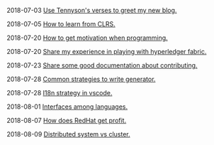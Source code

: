 2018-07-03  [Use Tennyson's verses to greet my new blog.](https://qzyse2017.github.io/daily-posts/2018/07/03/Use-Tennyson's-verses-to-greet-my-new-blog.html)
2018-07-05  [How to learn from CLRS.](https://qzyse2017.github.io/daily-posts/2018/07/05/How-to-learn-from-CLRS.html)
2018-07-20  [How to get motivation when programming.](https://qzyse2017.github.io/daily-posts/2018/07/20/How-to-get-motivation-when-programming.html)
2018-07-20  [Share my experience in playing with hyperledger fabric.](https://qzyse2017.github.io/daily-posts/2018/07/20/Share-my-experience-in-playing-with-hyperledger-fabric.html)
2018-07-23  [Share some good documentation about contributing.](https://qzyse2017.github.io/daily-posts/2018/07/23/Share-some-good-documentation-about-contributing.html)
2018-07-28  [Common strategies to write generator.](https://qzyse2017.github.io/daily-posts/2018/07/28/Common-strategies-to-write-generator.html)
2018-07-28  [I18n strategy in vscode.](https://qzyse2017.github.io/daily-posts/2018/07/28/I18n-strategy-in-vscode.html)
2018-08-01  [Interfaces among languages.](https://qzyse2017.github.io/daily-posts/2018/08/01/Interfaces-among-languages.html)
2018-08-07  [How does RedHat get profit.](https://qzyse2017.github.io/daily-posts/2018/08/07/How-does-RedHat-get-profit.html)
2018-08-09  [Distributed system vs cluster.](https://qzyse2017.github.io/daily-posts/2018/08/09/Distributed-system-vs-cluster.html)
